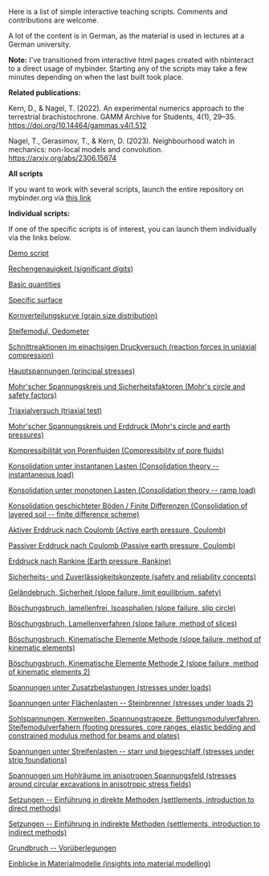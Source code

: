 Here is a list of simple interactive teaching scripts. Comments and contributions are welcome.

A lot of the content is in German, as the material is used in lectures at a German university.

**Note:** I've transitioned from interactive html pages created with nbinteract to a direct usage of mybinder. Starting any of the scripts may take a few minutes depending on when the last built took place.

**Related publications:**

Kern, D., & Nagel, T. (2022). An experimental numerics approach to the terrestrial brachistochrone. GAMM Archive for Students, 4(1), 29–35. https://doi.org/10.14464/gammas.v4i1.512

Nagel, T., Gerasimov, T., & Kern, D. (2023). Neighbourhood watch in mechanics: non-local models and convolution. https://arxiv.org/abs/2306.15674


**All scripts**

If you want to work with several scripts, launch the entire repository on mybinder.org via [this link](https://mybinder.org/v2/gh/nagelt/Teaching_Scripts/HEAD)


**Individual scripts:**

If one of the specific scripts is of interest, you can launch them individually via the links below.


[Demo script](https://mybinder.org/v2/gh/nagelt/Teaching_scripts/HEAD?labpath=demo_script.ipynb)

[Rechengenauigkeit (significant digits)](https://mybinder.org/v2/gh/nagelt/Teaching_scripts/HEAD?labpath=accuracy.ipynb)

[Basic quantities](https://mybinder.org/v2/gh/nagelt/Teaching_scripts/HEAD?labpath=basic_quantities.ipynb)

[Specific surface](https://mybinder.org/v2/gh/nagelt/Teaching_scripts/HEAD?labpath=grain_size_demo.ipynb)

[Kornverteilungskurve (grain size distribution)](https://mybinder.org/v2/gh/nagelt/Teaching_scripts/HEAD?labpath=kornverteilungskurve.ipynb)

[Steifemodul, Oedometer](https://mybinder.org/v2/gh/nagelt/Teaching_scripts/HEAD?labpath=Steifemodul.ipynb)

[Schnittreaktionen im einachsigen Druckversuch (reaction forces in uniaxial compression)](https://mybinder.org/v2/gh/nagelt/Teaching_scripts/HEAD?labpath=Schnittreaktionen.ipynb)

[Hauptspannungen (principal stresses)](https://mybinder.org/v2/gh/nagelt/Teaching_scripts/HEAD?labpath=Hauptspannungen.ipynb)

[Mohr'scher Spannungskreis und Sicherheitsfaktoren (Mohr's circle and safety factors)](https://mybinder.org/v2/gh/nagelt/Teaching_scripts/HEAD?labpath=Mohrs_circle.ipynb)

[Triaxialversuch (triaxial test)](https://mybinder.org/v2/gh/nagelt/Teaching_scripts/HEAD?labpath=Triaxialversuch.ipynb)

[Mohr'scher Spannungskreis und Erddruck (Mohr's circle and earth pressures)](https://mybinder.org/v2/gh/nagelt/Teaching_scripts/HEAD?labpath=Mohrs_circle_K0.ipynb)

[Kompressibilität von Porenfluiden (Compressibility of pore fluids)](https://mybinder.org/v2/gh/nagelt/Teaching_scripts/HEAD?labpath=compressibility_pore_fluid.ipynb)

[Konsolidation unter instantanen Lasten (Consolidation theory -- instantaneous load)](https://mybinder.org/v2/gh/nagelt/Teaching_scripts/HEAD?labpath=consolidation_analytical.ipynb)

[Konsolidation unter monotonen Lasten (Consolidation theory -- ramp load)](https://mybinder.org/v2/gh/nagelt/Teaching_scripts/HEAD?labpath=consolidation_analytical_ramp.ipynb)

[Konsolidation geschichteter Böden / Finite Differenzen (Consolidation of layered soil -- finite difference scheme)](https://mybinder.org/v2/gh/nagelt/Teaching_scripts/HEAD?labpath=Terzaghi_FD.ipynb)

[Aktiver Erddruck nach Coulomb (Active earth pressure, Coulomb)](https://mybinder.org/v2/gh/nagelt/Teaching_scripts/HEAD?labpath=active_earth_pressure.ipynb)

[Passiver Erddruck nach Coulomb (Passive earth pressure, Coulomb)](https://mybinder.org/v2/gh/nagelt/Teaching_scripts/HEAD?labpath=passive_earth_pressure.ipynb)

[Erddruck nach Rankine (Earth pressure, Rankine)](https://mybinder.org/v2/gh/nagelt/Teaching_scripts/HEAD?labpath=Rankine.ipynb)

[Sicherheits- und Zuverlässigkeitskonzepte (safety and reliability concepts)](https://mybinder.org/v2/gh/nagelt/Teaching_scripts/HEAD?labpath=Sicherheitskonzepte.ipynb)

[Geländebruch, Sicherheit (slope failure, limit equilibrium, safety)](https://mybinder.org/v2/gh/nagelt/Teaching_scripts/HEAD?labpath=Sicherheit_Gelaendesprung.ipynb)

[Böschungsbruch, lamellenfrei, Isoasphalien (slope failure, slip circle)](https://mybinder.org/v2/gh/nagelt/Teaching_scripts/HEAD?labpath=slope_stability.ipynb)

[Böschungsbruch, Lamellenverfahren (slope failure, method of slices)](https://mybinder.org/v2/gh/nagelt/Teaching_scripts/HEAD?labpath=slope_failure.ipynb)

[Böschungsbruch, Kinematische Elemente Methode (slope failure, method of kinematic elements)](https://mybinder.org/v2/gh/nagelt/Teaching_scripts/HEAD?labpath=KEM.ipynb)

[Böschungsbruch, Kinematische Elemente Methode 2 (slope failure, method of kinematic elements 2)](https://mybinder.org/v2/gh/nagelt/Teaching_scripts/HEAD?labpath=KEM_2.ipynb)

[Spannungen unter Zusatzbelastungen (stresses under loads)](https://mybinder.org/v2/gh/nagelt/Teaching_scripts/HEAD?labpath=stresses_under_loads.ipynb)

[Spannungen unter Flächenlasten -- Steinbrenner (stresses under loads 2)](https://mybinder.org/v2/gh/nagelt/Teaching_scripts/HEAD?labpath=stresses_steinbrenner.ipynb)

[Sohlspannungen, Kernweiten, Spannungstrapeze, Bettungsmodulverfahren, Steifemodulverfahern (footing pressures, core ranges, elastic bedding and constrained modulus method for beams and plates)](https://mybinder.org/v2/gh/nagelt/Teaching_scripts/HEAD?labpath=sohldruck.ipynb)

[Spannungen unter Streifenlasten -- starr und biegeschlaff (stresses under strip foundations)](https://mybinder.org/v2/gh/nagelt/Teaching_scripts/HEAD?labpath=Foundations_OGS.ipynb)

[Spannungen um Hohlräume im anisotropen Spannungsfeld (stresses around circular excavations in anisotropic stress fields)](https://mybinder.org/v2/gh/nagelt/Teaching_scripts/HEAD?labpath=Dilatancy_around_circular_excavation.ipynb)

[Setzungen -- Einführung in direkte Methoden (settlements, introduction to direct methods)](https://mybinder.org/v2/gh/nagelt/Teaching_scripts/HEAD?labpath=settlements.ipynb)

[Setzungen -- Einführung in indirekte Methoden (settlements, introduction to indirect methods)](https://mybinder.org/v2/gh/nagelt/Teaching_scripts/HEAD?labpath=settlements_indirect.ipynb)

[Grundbruch -- Vorüberlegungen](https://mybinder.org/v2/gh/nagelt/Teaching_scripts/HEAD?labpath=Grundbruch.ipynb)

[Einblicke in Materialmodelle (insights into material modelling)](https://mybinder.org/v2/gh/nagelt/Teaching_scripts/HEAD?labpath=stress_paths.ipynb)
